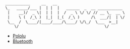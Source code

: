 ~~~ txt
___________     __   __                              
\_   _____/___ |  | |  |   ______  _  __ ___________ 
 |    __)/  _ \|  | |  |  /  _ \ \/ \/ // __ \_  __ \
 |    \ (  /_\ )  |_|  |_(  /_\ )     /\  ___/|  | \/
 \__  /  \____/|____/____/\____/ \/\_/  \___  >__|   
    \/                                      \/        
~~~

- [Pololu](hardware\pololu\POLOLU.md)
- [Bluetooth](hardware\bluetooth\BLUETOOTH.md)
